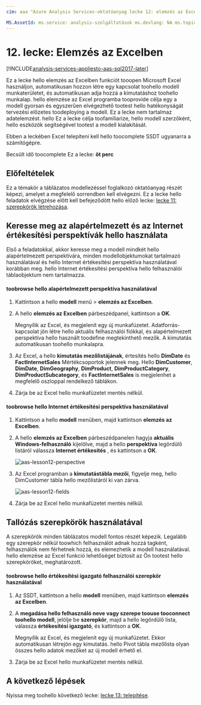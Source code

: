 ```yaml
---
cím: aaa "Azure Analysis Services-oktatóanyag lecke 12: elemzés az Excelben |} Microsoft Docs"Leírás: ismerteti, hogyan toouse elemzés az Excelben a hello Azure Analysis Services oktatóanyag projekt. szolgáltatások: analysis-szolgáltatások documentationcenter: "Szerző: minewiskan manager: erikre szerkesztőben:" címkék: "

MS.AssetId: ms.service: analysis-szolgáltatások ms.devlang: NA ms.topic: get-started-article ms.tgt_pltfrm: NA ms.workload: na ms.date: 05/26/2017 ms.author: owend
---
```

# <a name="lesson-12-analyze-in-excel"></a>12. lecke: Elemzés az Excelben

[!INCLUDE[analysis-services-appliesto-aas-sql2017-later](../../../includes/analysis-services-appliesto-aas-sql2017-later.md)]

Ez a lecke hello elemzés az Excelben funkciót tooopen Microsoft Excel használjon, automatikusan hozzon létre egy kapcsolat toohello modell munkaterületet, és automatikusan adja hozzá a kimutatáshoz toohello munkalap. hello elemzése az Excel programba tooprovide célja egy a modell gyorsan és egyszerűen elvégezhető tootest hello hatékonyságát tervezési előzetes toodeploying a modell. Ez a lecke nem tartalmaz adatelemzést. hello Ez a lecke célja toofamiliarize, hello modell szerzőként, hello eszközök segítségével tootest a modell kialakítását.   
  
Ebben a leckében Excel telepíteni kell hello toocomplete SSDT ugyanarra a számítógépre.
  
Becsült idő toocomplete Ez a lecke: **öt perc**  
  
## <a name="prerequisites"></a>Előfeltételek  
Ez a témakör a táblázatos modellezéssel foglalkozó oktatóanyag részét képezi, amelyet a megfelelő sorrendben kell elvégezni. Ez a lecke hello feladatok elvégzése előtt kell befejeződött hello előző lecke: [lecke 11: szerepkörök létrehozása](../tutorials/aas-lesson-11-create-roles.md).  
  
## <a name="browse-using-hello-default-and-internet-sales-perspectives"></a>Keresse meg az alapértelmezett és az Internet értékesítési perspektívák hello használata  
Első a feladatokkal, akkor keresse meg a modell mindkét hello alapértelmezett perspektívára, minden modellobjektumokat tartalmazó használatával és hello Internet értékesítési perspektíva használatával korábban meg. hello Internet értékesítési perspektíva hello felhasználói táblaobjektum nem tartalmazza.  
  
#### <a name="toobrowse-by-using-hello-default-perspective"></a>toobrowse hello alapértelmezett perspektíva használatával  
  
1.  Kattintson a hello **modell** menü > **elemzés az Excelben**.  
  
2.  A hello **elemzés az Excelben** párbeszédpanel, kattintson a **OK**.  
  
    Megnyílik az Excel, és megjelenít egy új munkafüzetet. Adatforrás-kapcsolat jön létre hello aktuális felhasználói fiókkal, és alapértelmezett perspektíva hello használt toodefine megtekinthető mezők. A kimutatás automatikusan toohello munkalapra.  
  
3.  Az Excel, a hello **kimutatás mezőlistájának**, értesítés hello **DimDate** és **FactInternetSales** Mértékcsoportok jelennek meg. Hello **DimCustomer**, **DimDate**, **DimGeography**, **DimProduct**, **DimProductCategory**, **DimProductSubcategory**, és **FactInternetSales** is megjelenhet a megfelelő oszloppal rendelkező táblákon.  
  
4.  Zárja be az Excel hello munkafüzetet mentés nélkül.  
  
#### <a name="toobrowse-by-using-hello-internet-sales-perspective"></a>toobrowse hello Internet értékesítési perspektíva használatával  
  
1.  Kattintson a hello **modell** menüben, majd kattintson **elemzés az Excelben**.  
  
2.  A hello **elemzés az Excelben** párbeszédpanelen hagyja **aktuális Windows-felhasználó** kijelölve, majd a hello **perspektíva** legördülő listáról válassza **Internet értékesítés** , és kattintson a **OK**. 
    
    ![aas-lesson12-perspective](../tutorials/media/aas-lesson12-perspective.png)
    
3.  Az Excel programban a **kimutatástábla mezői**, figyelje meg, hello DimCustomer tábla hello mezőlistáról ki van zárva.  
    
    ![aas-lesson12-fields](../tutorials/media/aas-lesson12-fields.png)
    
4.  Zárja be az Excel hello munkafüzetet mentés nélkül.  
  
## <a name="browse-by-using-roles"></a>Tallózás szerepkörök használatával  
A szerepkörök minden táblázatos modell fontos részét képezik. Legalább egy szerepkör nélkül toowhich felhasználót adnak hozzá tagként, felhasználók nem férhetnek hozzá, és elemezhetik a modell használatával. hello elemzése az Excel funkció lehetőséget biztosít az Ön tootest hello szerepköröket, meghatározott.  
  
#### <a name="toobrowse-by-using-hello-sales-manager-user-role"></a>toobrowse hello értékesítési igazgató felhasználói szerepkör használatával  
  
1.  Az SSDT, kattintson a hello **modell** menüben, majd kattintson **elemzés az Excelben**.  
  
2.  A **megadása hello felhasználó neve vagy szerepe toouse tooconnect toohello modell**, jelölje be **szerepkör**, majd a hello legördülő lista, válassza **értékesítési igazgató**, és kattintson a  **OK**.  
  
    Megnyílik az Excel, és megjelenít egy új munkafüzetet. Ekkor automatikusan létrejön egy kimutatás. hello Pivot tábla mezőlista olyan összes hello adatok mezőket az új modell érhető el.  
      
3.  Zárja be az Excel hello munkafüzetet mentés nélkül.  
  
## <a name="whats-next"></a>A következő lépések
Nyissa meg toohello következő lecke: [lecke 13: telepítése](../tutorials/aas-lesson-13-deploy.md).

  
  
  
